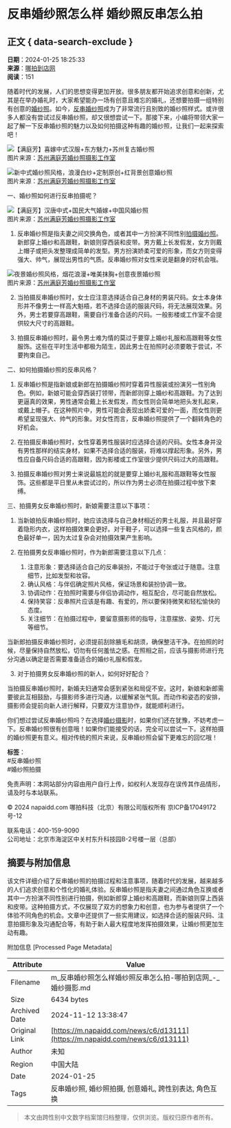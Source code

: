# 反串婚纱照怎么样 婚纱照反串怎么拍

## 正文 { data-search-exclude }


**日期**：2024-01-25 18:25:33  
**来源**：[哪拍到店网](https://www.napaidd.com)  
**阅读**：151  

随着时代的发展，人们的思想变得更加开放。很多朋友都开始追求创意和创新，尤其是在举办婚礼时，大家希望能办一场有创意且难忘的婚礼，还想要拍摄一组特别有创意的[婚纱照](https://www.napaidd.com/quanguo/hssy/)。如今，[反串婚纱照](https://www.napaidd.com/note/c1/d909)成为了非常流行且别致的婚纱照样式。或许很多人都没有尝试过反串婚纱照，却又很想尝试一下。那接下来，小编将带领大家一起了解一下反串婚纱照的魅力以及如何拍摄这种有趣的婚纱照，让我们一起来探索吧！

![【满庭芳】喜嫁中式汉服+东方魅力+苏州复古婚纱照](http://cdnv2.napai.cn/7f6f12dc19a1a520f4fbb71899f58acd.jpg?imageView2/2/w/750/format/jpg/q/85)  
图片来源：[苏州满庭芳婚纱照摄影工作室](https://www.napaidd.com/shop/10476)

![新中式婚纱照风格，浪漫白纱+定制原创+红背景创意婚纱照](http://cdnv2.napai.cn/adf838d756d1140a9686654f34e0e40d.jpg?imageView2/2/w/750/format/jpg/q/85)  
图片来源：[苏州满庭芳婚纱照摄影工作室](https://www.napaidd.com/shop/10476)

一、婚纱照如何进行反串拍摄呢？

![【满庭芳】汉唐中式+国民大气婚嫁+中国风婚纱照](http://cdnv2.napai.cn/1a516ca07632e9d3e899571c4cdb7c5e.jpg?imageView2/2/w/750/format/jpg/q/85)  
图片来源：[苏州满庭芳婚纱照摄影工作室](https://www.napaidd.com/shop/10476)

1. 反串婚纱照是指夫妻之间交换角色，或者其中一方扮演不同性别[拍摄婚纱照](https://www.napaidd.com/note/c1/d1169)。新郎穿上婚纱和高跟鞋，新娘则穿西装和皮带。男方戴上长发假发，女方则戴上帽子或把头发整理成简单的发型。男方扮演娇柔可爱的形象，而女方则变得强大、帅气，展现出男性的气质。反串婚纱照对女性来说是翻身的好机会哦。

![夜景婚纱照风格，烟花浪漫+唯美抹胸+创意夜景婚纱照](http://cdnv2.napai.cn/ad077c47ac5214ca93f3e9f3b5c66484.jpg?imageView2/2/w/750/format/jpg/q/85)  
图片来源：[苏州满庭芳婚纱照摄影工作室](https://www.napaidd.com/shop/10476)

2. 当拍摄反串婚纱照时，女士应注意选择适合自己身材的男装尺码。女士本身体形并不像男士一样高大魁梧，若不选择合适的服装尺码，将无法展现效果。另外，男士若要穿高跟鞋，需要自行准备合适的尺码。一般影楼或工作室不会提供较大尺寸的高跟鞋。

3. 拍摄反串婚纱照时，最令男士难为情的莫过于要穿上婚纱礼服和高跟鞋等女性服饰。这些在平时生活中都极为陌生，因此男士在拍照时必须要敢于尝试，不要拘束自己。

二、如何拍摄婚纱照的反串风格？

1. 反串婚纱照是指新娘或新郎在拍摄婚纱照时穿着异性服装或扮演另一性别角色。例如，新娘可能会穿西装打领带，而新郎则穿上婚纱和高跟鞋。为了达到更逼真的效果，男性通常会戴上长发假发，而女性则会简单地把头发扎起来，或戴上帽子。在这种照片中，男性可能会表现出娇柔可爱的一面，而女性则更希望呈现强大、帅气的形象。对女性而言，反串婚纱照提供了一个翻转角色的好机会。

2. 在拍摄反串婚纱照时，女性穿着男性服装时应选择合适的尺码。女性本身并没有男性那样的结实身材，如果不选择合适的服装，将难以撑起形象。另外，男性应自备尺码合适的高跟鞋，因为影楼或工作室很少提供尺码过大的高跟鞋。

3. 拍摄反串婚纱照对男士来说最尴尬的就是要穿上婚纱礼服和高跟鞋等女性服饰。这些都是平日里从未尝试过的，所以作为男士必须在拍摄过程中放下束缚。

三、拍摄男女反串婚纱照时，新娘需要注意以下事项：

1. 当新娘拍反串婚纱照时，她应该选择与自己身材相近的男士礼服，并且最好穿着隐形内衣，这样拍摄效果会更好。对于鞋子，可以选择一些复古风格的，颜色最好单一，因为太过复杂会对拍摄效果产生影响。

2. 在拍摄男女反串婚纱照时，作为新郎需要注意以下几点：
   1. 注意形象：要选择适合自己的反串装扮，不能过于夸张或过于随意。注意细节，比如发型和妆容。
   2. 确认风格：与伴侣确定照片风格，保证场景和装扮协调一致。
   3. 协调动作：在拍照时需要与伴侣协调动作，相互配合，尽可能自然放松。
   4. 保持笑容：反串照片应该是有趣、有爱的，所以要保持微笑和轻松愉快的态度。
   5. 关注细节：在拍摄过程中，要留意摄影师的指导，注意摆放、姿势、灯光等细节。

当新郎拍摄反串婚纱照时，必须提前刮除腋毛和胡须，确保整洁干净。在拍照的时候，尽量保持自然放松，切勿有任何羞怯之感。在照相之前，应该与摄影师进行充分沟通以确定是否需要准备适合的婚纱礼服和假发。

3. 对于拍摄男女反串婚纱照的新人，如何好好配合？

当拍摄反串婚纱照时，新婚夫妇通常会感到紧张和局促不安。这时，新娘和新郎需要彼此互相鼓励，与摄影师多进行沟通，以缓解紧张气氛。而动作和姿态的安排，摄影师会提前向新人进行解释，只要双方注意协作，就能顺利进行。

你们想过尝试反串婚纱照吗？在选择[婚纱摄影](https://www.napaidd.com/quanguo/hssy/)时，如果你们还在犹豫，不妨考虑一下。反串婚纱照很有创意哦！如果你们能接受的话，完全可以尝试一下。这样拍摄的婚纱照更有意义。相对传统的照片来说，反串婚纱照会留下更难忘的回忆哦！

**标签**：  
#反串婚纱照  
#婚纱照拍摄  

免责声明：本网站部分内容由用户自行上传，如权利人发现存在误传其作品情形，请及时与本站联系。

© 2024 napaidd.com 哪拍科技（北京）有限公司版权所有 京ICP备17049172号-12  

联系电话：400-159-9090  
公司地址：北京市海淀区中关村东升科技园B-2号楼一层（总部）

## 摘要与附加信息

<!-- tcd_abstract -->
该文件详细介绍了反串婚纱照的拍摄过程和注意事项，随着时代的发展，越来越多的人们追求创意和个性化的婚礼体验。反串婚纱照是指夫妻之间通过角色互换或者其中一方扮演不同性别进行拍摄，例如新郎穿上婚纱和高跟鞋，而新娘则穿上西装和皮带。这种拍摄方式，不仅展现了双方的想象力和创意，也为参与者提供了一个体验不同角色的机会。文章中还提供了一些实用建议，如选择合适的服装尺码、注意拍摄形象及沟通配合等，有助于新人最大程度地发挥拍摄效果，让婚纱照更加生动有趣。
<!-- tcd_abstract_end -->

附加信息 [Processed Page Metadata]

| Attribute       | Value                                  |
|-----------------|----------------------------------------|
| Filename        | m_反串婚纱照怎么样婚纱照反串怎么拍-哪拍到店网_-_婚纱摄影.md                             |
| Size            | 6434 bytes                           |
| Archived Date   | 2024-11-12 13:38:47                             |
| Original Link   | [https://m.napaidd.com/news/c6/d13111](https://m.napaidd.com/news/c6/d13111)                       |
| Author          | 未知                               |
| Region          | 中国大陆                               |
| Date            | 2024-01-25                                 |
| Tags            | 反串婚纱照, 婚纱照拍摄, 创意婚礼, 跨性别表达, 角色互换                                 |
>
> 本文由跨性别中文数字档案馆归档整理，仅供浏览。版权归原作者所有。
>